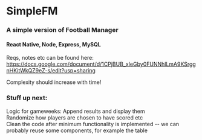 # SimpleFM

### A simple version of Football Manager
#### React Native, Node, Express, MySQL

Reqs, notes etc can be found here: https://docs.google.com/document/d/1CPjBUB_xIeGby0FUNNhlLmA9KSrggnHKitWkQZ9eZ-s/edit?usp=sharing

Complexity should increase with time!

### Stuff up next:

Logic for gameweeks: Append results and display them  
Randomize how players are chosen to have scored etc  
Clean the code after minimum functionality is implemented -- we can probably reuse some components, for example the table
